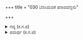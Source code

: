 +++
title = "030 ಬೆಸಸಿದುದಕೆ ಹಸಾದವೆನ್ದನು"

+++

<details><summary>ಗದ್ಯ (ಕ.ಗ.ಪ) </summary>

30. ಹೇಳಿದುದಕ್ಕೆ ಕರ್ಣನು 'ತಿಳಿಯಿತು' ಎಂದು ಸೂರ್ಯನನ್ನು ಕಳುಹಿಸಿದನು. ಇತ್ತ ಕಡೆ ತಾಯಿಯನ್ನು ಭಯ-ಭಕ್ತಿಯಿಂದ ಗೌರವಿಸಿದನು. 'ತಾಯೆ ಪ್ರೀತಿಯಲ್ಲಿ ದಯಮಾಡಿಸಿದ ವಿಷಯವನ್ನು ಹೇಳಬೇಕು' ಎನ್ನಲು ಕುಂತಿಯು ಅಳುತ್ತ ಕರ್ಣನನ್ನು ಬಿಗಿದಪ್ಪಿ ಹೇಳಿದಳು.
</details>

<details><summary>ಪದಾರ್ಥ (ಕ.ಗ.ಪ) </summary>

ಬೆಸಸು-ಹೇಳು, ಬಿಸಜ ಬಂಧು-ಸೂರ್ಯ, ಒಸೆ-ಪ್ರೀತಿ
</details>
